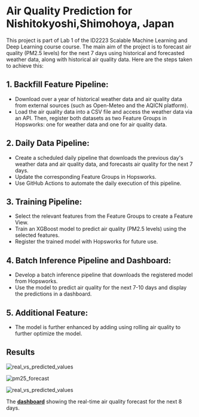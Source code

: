 # **Air Quality Prediction for Nishitokyoshi,Shimohoya, Japan**

This project is part of Lab 1 of the ID2223 Scalable Machine Learning and Deep Learning course course. The main aim of the project is to forecast air quality (PM2.5 levels) for the next 7 days using historical and forecasted weather data, along with historical air quality data. Here are the steps taken to achieve this:
## 1. Backfill Feature Pipeline:
   - Download over a year of historical weather data and air quality data from external sources (such as Open-Meteo and the AQICN platform).
   - Load the air quality data into a CSV file and access the weather data via an API. Then, register both datasets as two Feature Groups in Hopsworks: one for weather data and one for air quality data.
## 2. Daily Data Pipeline:
   - Create a scheduled daily pipeline that downloads the previous day's weather data and air quality data, and forecasts air quality for the next 7 days.
   - Update the corresponding Feature Groups in Hopsworks.
   - Use GitHub Actions to automate the daily execution of this pipeline.
## 3. Training Pipeline:
   - Select the relevant features from the Feature Groups to create a Feature View.
   - Train an XGBoost model to predict air quality (PM2.5 levels) using the selected features.
   - Register the trained model with Hopsworks for future use.
## 4. Batch Inference Pipeline and Dashboard:
   - Develop a batch inference pipeline that downloads the registered model from Hopsworks.
   - Use the model to predict air quality for the next 7-10 days and display the predictions in a dashboard.
## 5. Additional Feature:
   - The model is further enhanced by adding using rolling air quality to further optimize the model.

## **Results**


![real_vs_predicted_values](https://github.com/user-attachments/assets/48fc2d27-8043-4667-9df8-610e011ba771)

![pm25_forecast](https://github.com/user-attachments/assets/cc550802-ae61-4fb5-a683-a6a9f9acffe5)

![real_vs_predicted_values](https://github.com/user-attachments/assets/f54bc554-922d-40a2-a6cb-8fe2f470a772)

The [**dashboard**](https://manjy0t.github.io/mlfs-book/) showing the real-time air quality forecast for the next 8 days.


